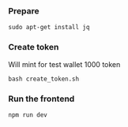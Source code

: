 ### Prepare

```
sudo apt-get install jq
```

### Create token

Will mint for test wallet 1000 token

```
bash create_token.sh
```

### Run the frontend

```
npm run dev
```
